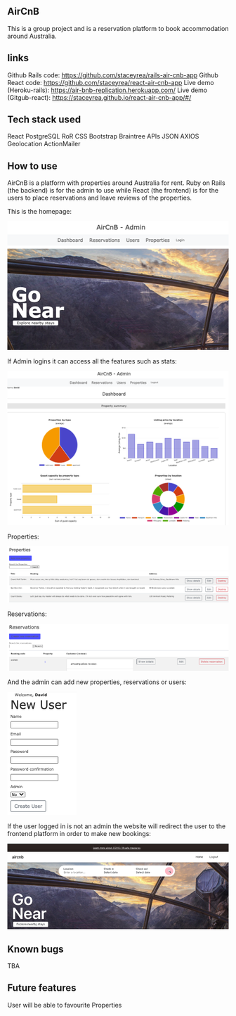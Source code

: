 AirCnB
-----------------------------------------------------

This is a group project and is a reservation platform to book accommodation around Australia.

links
------------------------------------------------------
Github Rails code: https://github.com/staceyrea/rails-air-cnb-app
Github React code: https://github.com/staceyrea/react-air-cnb-app
Live demo (Heroku-rails): https://air-bnb-replication.herokuapp.com/
Live demo (Gitgub-react): https://staceyrea.github.io/react-air-cnb-app/#/

Tech stack used
------------------------------------------------------

React
PostgreSQL
RoR
CSS
Bootstrap
Braintree
APIs
JSON
AXIOS
Geolocation
ActionMailer



How to use
------------------------------------------------------

AirCnB is a platform with properties around Australia for rent. Ruby on Rails (the backend) is for the admin to use while React (the frontend) is for the users to place reservations and leave reviews of the properties.


This is the homepage:

![](app/assets/images/home.png)


If Admin logins it can access all the features such as stats:

![](app/assets/images/dashboard.png)


Properties:

![](app/assets/images/properties.png)


Reservations:

![](app/assets/images/reservation.png)


And the admin can add new properties, reservations or users:

![](app/assets/images/newuser.png)


If the user logged in is not an admin the website will redirect the user to the frontend platform in order to make new bookings:

![](app/assets/images/notUserLogin.png)


Known bugs
------------------------------------------------------
TBA

Future features
------------------------------------------------------
User will be able to favourite Properties
